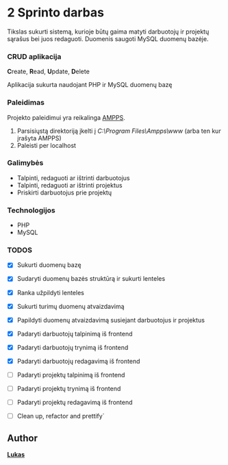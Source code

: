# 2 Sprinto darbas
Tikslas sukurti sistemą, kurioje būtų gaima matyti darbuotojų ir projektų sąrašus bei juos redaguoti. Duomenis saugoti MySQL duomenų bazėje.

### CRUD aplikacija
**C**reate, **R**ead, **U**pdate, **D**elete

Aplikacija sukurta naudojant PHP ir MySQL duomenų bazę

### Paleidimas
Projekto paleidimui yra reikalinga [AMPPS](https://ampps.com/).
1. Parsisiųstą direktoriją įkelti į *C:\Program Files\Ampps\www* (arba ten kur įrašyta AMPPS)
2. Paleisti per localhost

### Galimybės
- Talpinti, redaguoti ar ištrinti darbuotojus
- Talpinti, redaguoti ar ištrinti projektus
- Priskirti darbuotojus prie projektų

### Technologijos
- PHP
- MySQL

### TODOS
- [x] Sukurti duomenų bazę
- [x] Sudaryti duomenų bazės struktūrą ir sukurti lenteles
- [x] Ranka užpildyti lenteles
- [x] Sukurti turimų duomenų atvaizdavimą
- [x] Papildyti duomenų atvaizdavimą susiejant darbuotojus ir projektus
- [x] Padaryti darbuotojų talpinimą iš frontend
- [x] Padaryti darbuotojų trynimą iš frontend
- [x] Padaryti darbuotojų redagavimą iš frontend
- [ ] Padaryti projektų talpinimą iš frontend
- [ ] Padaryti projektų trynimą iš frontend
- [ ] Padaryti projektų redagavimą iš frontend
- [ ] Clean up, refactor and prettify`


## Author
[**Lukas**](https://github.com/Lukasring)